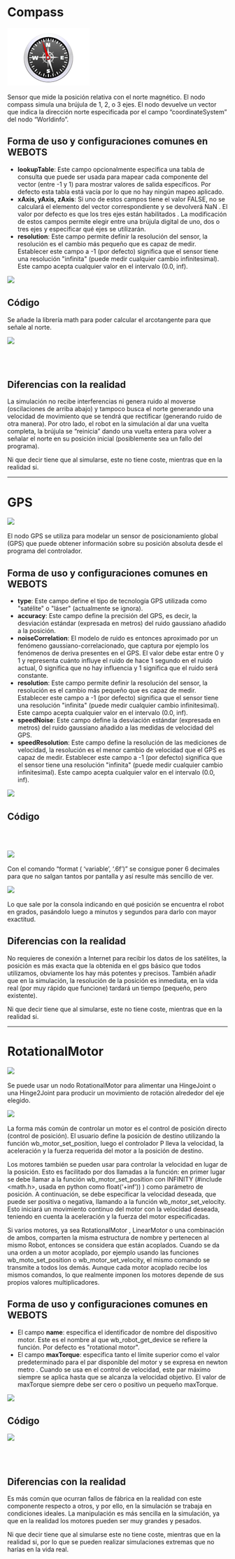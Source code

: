 
# Compass
![](/img/Compass.png)

Sensor que mide la posición relativa con el norte magnético. El nodo compass simula una brújula de 1, 2, o 3 ejes. El nodo devuelve un vector que indica la dirección norte especificada por el campo “coordinateSystem” del nodo “Worldinfo”.

## Forma de uso y configuraciones comunes en WEBOTS

* **lookupTable**: Este campo opcionalmente especifica una tabla de consulta que puede ser usada para mapear cada componente del vector (entre -1 y 1) para mostrar valores de salida específicos. Por defecto esta tabla está vacía por lo que no hay ningún mapeo aplicado.
* **xAxis, yAxis, zAxis**: Si uno de estos campos tiene el valor FALSE, no se calculará el elemento del vector correspondiente y se devolverá NaN . El valor por defecto es que los tres ejes están habilitados . La modificación de estos campos permite elegir entre una brújula digital de uno, dos o tres ejes y especificar qué ejes se utilizarán.
* **resolution**: Este campo permite definir la resolución del sensor, la resolución es el cambio más pequeño que es capaz de medir. Establecer este campo a -1 (por defecto) significa que el sensor tiene una resolución "infinita" (puede medir cualquier cambio infinitesimal). Este campo acepta cualquier valor en el intervalo (0.0, inf).

![](img/importable_externproto_Compass)

## Código

Se añade la librería math para poder calcular el arcotangente para que señale al norte.

![](/img/import_Compass)

<div class="pull-left"><img/init_Compass/></div> <div class="pull-right"><img/operation_Compass/></div>

## Diferencias con la realidad

La simulación no recibe interferencias ni genera ruido al moverse (oscilaciones de arriba abajo) y tampoco busca el norte generando una velocidad de movimiento que se tendrá que rectificar (generando ruido de otra manera). Por otro lado, el robot en la simulación al dar una vuelta completa, la brújula se “reinicia” dando una vuelta entera para volver a señalar el norte en su posición inicial (posiblemente sea un fallo del programa).

Ni que decir tiene que al simularse, este no tiene coste, mientras que en la realidad si.

---

# GPS
![](/img/GPS)

El nodo GPS se utiliza para modelar un sensor de posicionamiento global (GPS) que puede obtener información sobre su posición absoluta desde el programa del controlador.

## Forma de uso y configuraciones comunes en WEBOTS

* **type**: Este campo define el tipo de tecnología GPS utilizada como "satélite" o "láser" (actualmente se ignora).
* **accuracy**: Este campo define la precisión del GPS, es decir, la desviación estándar (expresada en metros) del ruido gaussiano añadido a la posición.
* **noiseCorrelation**: El modelo de ruido es entonces aproximado por un fenómeno gaussiano-correlacionado, que captura por ejemplo los fenómenos de deriva presentes en el GPS. El valor debe estar entre 0 y 1 y representa cuánto influye el ruido de hace 1 segundo en el ruido actual, 0 significa que no hay influencia y 1 significa que el ruido será constante. 
* **resolution**: Este campo permite definir la resolución del sensor, la resolución es el cambio más pequeño que es capaz de medir. Establecer este campo a -1 (por defecto) significa que el sensor tiene una resolución "infinita" (puede medir cualquier cambio infinitesimal). Este campo acepta cualquier valor en el intervalo (0.0, inf).
* **speedNoise**: Este campo define la desviación estándar (expresada en metros) del ruido gaussiano añadido a las medidas de velocidad del GPS.
* **speedResolution**: Este campo define la resolución de las mediciones de velocidad, la resolución es el menor cambio de velocidad que el GPS es capaz de medir. Establecer este campo a -1 (por defecto) significa que el sensor tiene una resolución "infinita" (puede medir cualquier cambio infinitesimal). Este campo acepta cualquier valor en el intervalo (0.0, inf).

![](/img/importable_externproto_GPS)

## Código

<div class="pull-left"><img/import_GPS/></div> <div class="pull-right"><img/init_GPS/></div>

![](https://img/operation_GPS)

Con el comando “format ( ‘variable’, ‘.6f’)” se consigue poner 6 decimales para que no salgan tantos por pantalla y así resulte más sencillo de ver.

![](https://img/console_GPS)

Lo que sale por la consola indicando en qué posición se encuentra el robot en grados, pasándolo luego a minutos y segundos para darlo con mayor exactitud.

## Diferencias con la realidad

No requieres de conexión a Internet para recibir los datos de los satélites, la posición es más exacta que la obtenida en el gps básico que todos utilizamos, obviamente los hay más potentes y precisos. También añadir que en la simulación, la resolución de la posición es inmediata, en la vida real (por muy rápido que funcione) tardará un tiempo (pequeño, pero existente).

Ni que decir tiene que al simularse, este no tiene coste, mientras que en la realidad si.

---

# RotationalMotor
![](https://img/Motor)

Se puede usar un nodo RotationalMotor para alimentar una HingeJoint o una Hinge2Joint para producir un movimiento de rotación alrededor del eje elegido.

![](https://img/RotationalMotor)

La forma más común de controlar un motor es el control de posición directo (control de posición). El usuario define la posición de destino utilizando la función wb_motor_set_position, luego el controlador P lleva la velocidad, la aceleración y la fuerza requerida del motor a la posición de destino.

Los motores también se pueden usar para controlar la velocidad en lugar de la posición. Esto es facilitado por dos llamadas a la función: en primer lugar se debe llamar a la función wb_motor_set_position con INFINITY (#include <math.h>, usada en python como float(‘+inf’)) ) como parámetro de posición. A continuación, se debe especificar la velocidad deseada, que puede ser positiva o negativa, llamando a la función wb_motor_set_velocity. Esto iniciará un movimiento continuo del motor con la velocidad deseada, teniendo en cuenta la aceleración y la fuerza del motor especificadas.

Si varios motores, ya sea RotationalMotor , LinearMotor o una combinación de ambos, comparten la misma estructura de nombre y pertenecen al mismo Robot, entonces se considera que están acoplados. Cuando se da una orden a un motor acoplado, por ejemplo usando las funciones wb_moto_set_position o wb_motor_set_velocity, el mismo comando se transmite a todos los demás. Aunque cada motor acoplado recibe los mismos comandos, lo que realmente imponen los motores depende de sus propios valores multiplicadores.


## Forma de uso y configuraciones comunes en WEBOTS

* El campo **name**: especifica el identificador de nombre del dispositivo motor. Este es el nombre al que wb_robot_get_device se refiere la función. Por defecto es "rotational motor".
* El campo **maxTorque**: especifica tanto el límite superior como el valor predeterminado para el par disponible del motor y se expresa en newton metro . Cuando se usa en el control de velocidad, este par máximo siempre se aplica hasta que se alcanza la velocidad objetivo. El valor de maxTorque siempre debe ser cero o positivo un pequeño maxTorque.

![](img/importable_externproto_Motor)

## Código

![](https://img/import_Motor)

<div class="pull-left"><img/init_Motor/></div> <div class="pull-right"><img/operation_Motor/></div>

## Diferencias con la realidad

Es más común que ocurran fallos de fábrica en la realidad con este componente respecto a otros, y por ello, en la simulación se trabaja en condiciones ideales. La manipulación es más sencilla en la simulación, ya que en la realidad los motores pueden ser muy grandes y pesados.

Ni que decir tiene que al simularse este no tiene coste, mientras que en la realidad si, por lo que se pueden realizar simulaciones extremas que no harías en la vida real.
